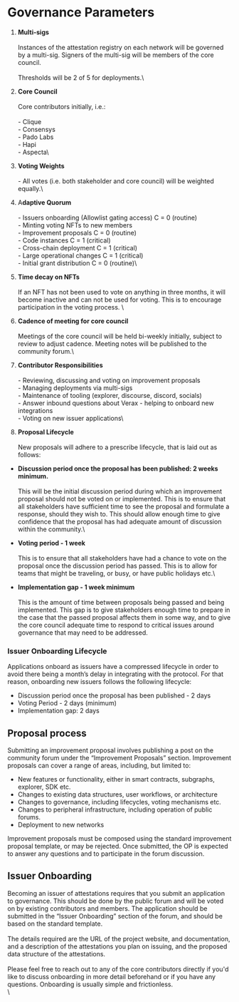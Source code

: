 # Governance Parameters

1. **Multi-sigs**\
   \
   Instances of the attestation registry on each network will be governed by a multi-sig.  Signers of the multi-sig will be members of the core council.\
   \
   Thresholds will be 2 of 5 for deployments.\

2. **Core Council**\
   \
   Core contributors initially, i.e.:\
   \
   &#x20; \-  Clique\
   &#x20; \-  Consensys\
   &#x20; \-  Pado Labs\
   &#x20; \-  Hapi\
   &#x20; \-  Aspecta\

3. **Voting Weights**\
   \
   &#x20; \-  All votes (i.e. both stakeholder and core council) will be weighted equally.\

4. A**daptive Quorum**\
   \
   &#x20; \-  Issuers onboarding (Allowlist gating access) C = 0  (routine)\
   &#x20; \-  Minting voting NFTs to new members\
   &#x20; \-  Improvement proposals C = 0  (routine)\
   &#x20; \-  Code instances C = 1  (critical)\
   &#x20; \-  Cross-chain deployment C = 1  (critical)\
   &#x20; \-  Large operational changes C = 1  (critical)\
   &#x20; \-  Initial grant distribution C = 0  (routine)\

5. **Time decay on NFTs**\
   \
   If an NFT has not been used to vote on anything in three months, it will become inactive and can not be used for voting.  This is to encourage participation in the voting process. \

6. **Cadence of meeting for core council**\
   \
   Meetings of the core council will be held bi-weekly initially, subject to review to adjust cadence.  Meeting notes will be published to the community forum.\

7. **Contributor Responsibilities**\
   \
   &#x20; \-  Reviewing, discussing and voting on improvement proposals\
   &#x20; \-  Managing deployments via multi-sigs\
   &#x20; \-  Maintenance of tooling (explorer, discourse, discord, socials)\
   &#x20; \-  Answer inbound questions about Verax - helping to onboard new integrations\
   &#x20; \-  Voting on new issuer applications\

8. **Proposal Lifecycle**\
   \
   New proposals will adhere to a prescribe lifecycle, that is laid out as follows:

* **Discussion period once the proposal has been published: 2 weeks minimum.**\
  \
  This will be the initial discussion period during which an improvement proposal should not be voted on or implemented.  This is to ensure that all stakeholders have sufficient time to see the proposal and formulate a response, should they wish to.  This should allow enough time to give confidence that the proposal has had adequate amount of discussion within the community.\

* **Voting period - 1 week**\
  \
  This is to ensure that all stakeholders have had a chance to vote on the proposal once the discussion period has passed.  This is to allow for teams that might be traveling, or busy, or have public holidays etc.\

* **Implementation gap - 1 week minimum**\
  \
  This is the amount of time between proposals being passed and being implemented.  This gap is to give stakeholders enough time to prepare in the case that the passed proposal affects them in some way, and to give the core council adequate time to respond to critical issues around governance that may need to be addressed.

### Issuer Onboarding Lifecycle

Applications onboard as issuers have a compressed lifecycle in order to avoid there being a month’s delay in integrating with the protocol.  For that reason, onboarding new issuers follows the following lifecycle:

* Discussion period once the proposal has been published - 2 days
* Voting Period - 2 days (minimum)
* Implementation gap: 2 days

## Proposal process

Submitting an improvement proposal involves publishing a post on the community forum under the “Improvement Proposals” section.  Improvement proposals can cover a range of areas, including, but limited to:

* New features or functionality, either in smart contracts, subgraphs, explorer, SDK etc.
* Changes to existing data structures, user workflows, or architecture
* Changes to governance, including lifecycles, voting mechanisms etc.
* Changes to peripheral infrastructure, including operation of public forums.
* Deployment to new networks

Improvement proposals must be composed using the standard improvement proposal template, or may be rejected.  Once submitted, the OP is expected to answer any questions and to participate in the forum discussion.

## Issuer Onboarding

Becoming an issuer of attestations requires that you submit an application to governance.  This should be done by the public forum and will be voted on by existing contributors and members.  The application should be submitted in the “Issuer Onboarding” section of the forum, and should be based on the standard template.\
\
The details required are the URL of the project website, and documentation, and a description of the attestations you plan on issuing, and the proposed data structure of the attestations.\
\
Please feel free to reach out to any of the core contributors directly if you'd like to discuss onboarding in more detail beforehand or if you have any questions. Onboarding is usually simple and frictionless.\
\
